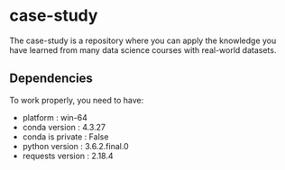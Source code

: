# case-study
The case-study is a repository where you can apply the knowledge you have learned from many data science courses with real-world datasets.

## Dependencies
To work properly, you need to have:

* platform : win-64
* conda version : 4.3.27
* conda is private : False
* python version : 3.6.2.final.0
* requests version : 2.18.4

